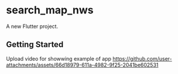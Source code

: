 # search_map_nws

A new Flutter project.

## Getting Started

Upload video for showwing example of app
https://github.com/user-attachments/assets/66d18979-611a-4982-9f25-2041be602531

